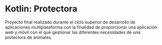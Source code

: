 # Kotlin: Protectora

Proyecto final realizado durante el ciclo superior de desarrollo de aplicaciones multiplataforma con la finalidad de proporcionar una aplicación web y móvil con el que gestionar las diferentes necesidades de una protectora de animales.

